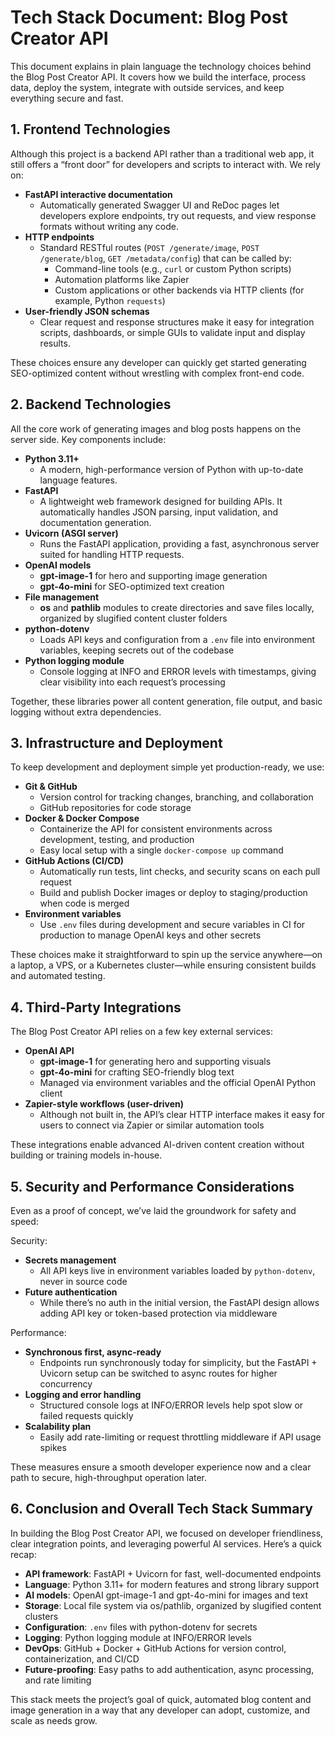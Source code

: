 # Tech Stack Document: Blog Post Creator API

This document explains in plain language the technology choices behind the Blog Post Creator API. It covers how we build the interface, process data, deploy the system, integrate with outside services, and keep everything secure and fast.

## 1. Frontend Technologies

Although this project is a backend API rather than a traditional web app, it still offers a “front door” for developers and scripts to interact with. We rely on:

- **FastAPI interactive documentation**
  - Automatically generated Swagger UI and ReDoc pages let developers explore endpoints, try out requests, and view response formats without writing any code.
- **HTTP endpoints**
  - Standard RESTful routes (`POST /generate/image`, `POST /generate/blog`, `GET /metadata/config`) that can be called by:
    - Command-line tools (e.g., `curl` or custom Python scripts)
    - Automation platforms like Zapier
    - Custom applications or other backends via HTTP clients (for example, Python `requests`)
- **User-friendly JSON schemas**
  - Clear request and response structures make it easy for integration scripts, dashboards, or simple GUIs to validate input and display results.

These choices ensure any developer can quickly get started generating SEO-optimized content without wrestling with complex front-end code.

## 2. Backend Technologies

All the core work of generating images and blog posts happens on the server side. Key components include:

- **Python 3.11+**
  - A modern, high-performance version of Python with up-to-date language features.
- **FastAPI**
  - A lightweight web framework designed for building APIs. It automatically handles JSON parsing, input validation, and documentation generation.
- **Uvicorn (ASGI server)**
  - Runs the FastAPI application, providing a fast, asynchronous server suited for handling HTTP requests.
- **OpenAI models**
  - **gpt-image-1** for hero and supporting image generation
  - **gpt-4o-mini** for SEO-optimized text creation
- **File management**
  - **os** and **pathlib** modules to create directories and save files locally, organized by slugified content cluster folders
- **python-dotenv**
  - Loads API keys and configuration from a `.env` file into environment variables, keeping secrets out of the codebase
- **Python logging module**
  - Console logging at INFO and ERROR levels with timestamps, giving clear visibility into each request’s processing

Together, these libraries power all content generation, file output, and basic logging without extra dependencies.

## 3. Infrastructure and Deployment

To keep development and deployment simple yet production-ready, we use:

- **Git & GitHub**
  - Version control for tracking changes, branching, and collaboration
  - GitHub repositories for code storage
- **Docker & Docker Compose**
  - Containerize the API for consistent environments across development, testing, and production
  - Easy local setup with a single `docker-compose up` command
- **GitHub Actions (CI/CD)**
  - Automatically run tests, lint checks, and security scans on each pull request
  - Build and publish Docker images or deploy to staging/production when code is merged
- **Environment variables**
  - Use `.env` files during development and secure variables in CI for production to manage OpenAI keys and other secrets

These choices make it straightforward to spin up the service anywhere—on a laptop, a VPS, or a Kubernetes cluster—while ensuring consistent builds and automated testing.

## 4. Third-Party Integrations

The Blog Post Creator API relies on a few key external services:

- **OpenAI API**
  - **gpt-image-1** for generating hero and supporting visuals
  - **gpt-4o-mini** for crafting SEO-friendly blog text
  - Managed via environment variables and the official OpenAI Python client
- **Zapier-style workflows (user-driven)**
  - Although not built in, the API’s clear HTTP interface makes it easy for users to connect via Zapier or similar automation tools

These integrations enable advanced AI-driven content creation without building or training models in-house.

## 5. Security and Performance Considerations

Even as a proof of concept, we’ve laid the groundwork for safety and speed:

Security:
- **Secrets management**
  - All API keys live in environment variables loaded by `python-dotenv`, never in source code
- **Future authentication**
  - While there’s no auth in the initial version, the FastAPI design allows adding API key or token-based protection via middleware

Performance:
- **Synchronous first, async-ready**
  - Endpoints run synchronously today for simplicity, but the FastAPI + Uvicorn setup can be switched to async routes for higher concurrency
- **Logging and error handling**
  - Structured console logs at INFO/ERROR levels help spot slow or failed requests quickly
- **Scalability plan**
  - Easily add rate-limiting or request throttling middleware if API usage spikes

These measures ensure a smooth developer experience now and a clear path to secure, high-throughput operation later.

## 6. Conclusion and Overall Tech Stack Summary

In building the Blog Post Creator API, we focused on developer friendliness, clear integration points, and leveraging powerful AI services. Here’s a quick recap:

- **API framework**: FastAPI + Uvicorn for fast, well-documented endpoints
- **Language**: Python 3.11+ for modern features and strong library support
- **AI models**: OpenAI gpt-image-1 and gpt-4o-mini for images and text
- **Storage**: Local file system via os/pathlib, organized by slugified content clusters
- **Configuration**: `.env` files with python-dotenv for secrets
- **Logging**: Python logging module at INFO/ERROR levels
- **DevOps**: GitHub + Docker + GitHub Actions for version control, containerization, and CI/CD
- **Future-proofing**: Easy paths to add authentication, async processing, and rate limiting

This stack meets the project’s goal of quick, automated blog content and image generation in a way that any developer can adopt, customize, and scale as needs grow.